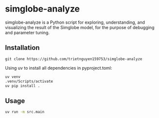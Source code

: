# simglobe-analyze

simglobe-analyze is a Python script for exploring, understanding, and visualizing the result of the Simglobe model, for the purpose of debugging and parameter tuning. 

## Installation 

``` git
git clone https://github.com/trietnguyen159753/simglobe-analyze
```

Using uv to install all dependencies in pyproject.toml:
``` bash
uv venv
.venv/Scripts/activate
uv pip install .
```

## Usage 

``` bash
uv run -m src.main
```
